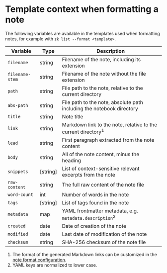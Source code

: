 # Template context when formatting a note

The following variables are available in the templates used when formatting notes, for example with `zk list --format <template>`.

| Variable        | Type     | Description                                                              |
|-----------------|----------|--------------------------------------------------------------------------|
| `filename`      | string   | Filename of the note, including its extension                            |
| `filename-stem` | string   | Filename of the note without the file extension                          |
| `path`          | string   | File path to the note, relative to the current directory                 |
| `abs-path`      | string   | File path to the note, absolute path including the notebook directory    |
| `title`         | string   | Note title                                                               |
| `link`          | string   | Markdown link to the note, relative to the current directory<sup>1</sup> |
| `lead`          | string   | First paragraph extracted from the note content                          |
| `body`          | string   | All of the note content, minus the heading                               |
| `snippets`      | [string] | List of context-sensitive relevant excerpts from the note                |
| `raw-content`   | string   | The full raw content of the note file                                    |
| `word-count`    | int      | Number of words in the note                                              |
| `tags`          | [string] | List of tags found in the note                                           |
| `metadata`      | map      | YAML frontmatter metadata, e.g. `metadata.description`<sup>2</sup>       |
| `created`       | date     | Date of creation of the note                                             |
| `modified`      | date     | Last date of modification of the note                                    |
| `checksum`      | string   | SHA-256 checksum of the note file                                        |

1. The format of the generated Markdown links can be customized in the [note format configuration](note-format.md).
2. YAML keys are normalized to lower case.


